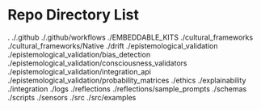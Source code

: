# Repo Directory List
.
./.github
./.github/workflows
./EMBEDDABLE_KITS
./cultural_frameworks
./cultural_frameworks/Native
./drift
./epistemological_validation
./epistemological_validation/bias_detection
./epistemological_validation/consciousness_validators
./epistemological_validation/integration_api
./epistemological_validation/probability_matrices
./ethics
./explainability
./integration
./logs
./reflections
./reflections/sample_prompts
./schemas
./scripts
./sensors
./src
./src/examples
